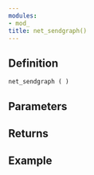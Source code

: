 ```yaml
---
modules:
- mod_
title: net_sendgraph()
---
```


## Definition

    net_sendgraph ( )

## Parameters

## Returns

## Example

```
```
